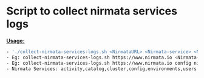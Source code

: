 # Script to collect nirmata services logs

<ins>**Usage:**</ins>

```sh
- './collect-nirmata-services-logs.sh <NirmataURL> <Nirmata-service> <Namespace>'
- Eg: collect-nirmata-services-logs.sh https://www.nirmata.io <Nirmata-service> <Namespace>
- Eg: collect-nirmata-services-logs.sh https://www.nirmata.io config nirmata
- Nirmata Services: activity,catalog,cluster,config,environments,users
```
